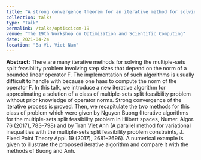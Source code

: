 ```yaml
---
title: "A strong convergence theorem for an iterative method for solving the multiple-sets split feasibility problem in Hilbert spaces"
collection: talks
type: "Talk"
permalink: /talks/optiscicom-19
venue: "The 19th Workshop on Optimization and Scientific Computing"
date: 2021-04-24
location: "Ba Vi, Viet Nam"
---
```


**Abstract:** There are many iterative methods for solving the multiple-sets split feasibility
problem involving step sizes that depend on the norm of a bounded linear operator F. The
implementation of such algorithms is usually difficult to handle with because one haas to
compute the norm of the operator F. In this talk, we introduce a new iterative algorithm for
approximating a solution of a class of multiple-sets split feasibility problem without prior
knowledge of operator norms. Strong convergence of the iterative process is proved. Then,
we recapitulate the two methods for this class of problem which were given by Nguyen
Buong (Iterative algorithms for the multiple-sets split feasibility problem in Hilbert spaces,
Numer. Algor. 76 (2017), 783–798) and by Tran Viet Anh (A parallel method for variational
inequalities with the multiple-sets split feasibility problem constraints, J. Fixed Point Theory
Appl. 19 (2017), 2681–2696). A numerical example is given to illustrate the proposed iterative
algorithm and compare it with the methods of Buong and Anh.
